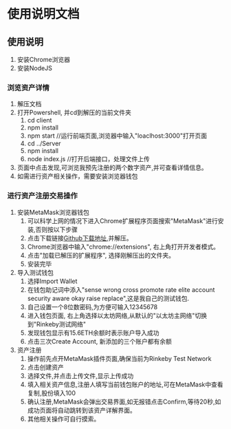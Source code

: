 # 使用说明文档

## 使用说明

1. 安装Chrome浏览器
2. 安装NodeJS

### 浏览资产详情

1. 解压文档
2. 打开Powershell, 并cd到解压的当前文件夹
   1. cd client
   2. npm install
   3. npm start //运行前端页面,浏览器中输入"loaclhost:3000"打开页面
   4. cd ../Server
   5. npm install
   6. node index.js //打开后端接口，处理文件上传
3. 页面中点击发现,可浏览我预先注册的两个数字资产,并可查看详情信息。
4. 如需进行资产相关操作，需要安装浏览器钱包

### 进行资产注册交易操作

1. 安装MetaMask浏览器钱包
   1. 可以科学上网的情况下进入Chrome扩展程序页面搜索"MetaMask"进行安装,否则按以下步骤
   2. 点击下载链接[Github下载地址](https://github.com/MetaMask/metamask-extension/releases/download/v6.5.3/metamask-chrome-6.5.3.zip),并解压。
   3. Chrome浏览器中输入"chrome://extensions", 右上角打开开发者模式。
   4. 点击"加载已解压的扩展程序", 选择刚解压出的文件夹。
   5. 安装完毕
2. 导入测试钱包
   1. 选择Import Wallet
   2. 在钱包助记词中添入"sense wrong cross promote rate elite account security aware okay raise replace",这是我自己的测试钱包.
   3. 自己设置一个8位数密码,为方便可输入12345678
   4. 进入钱包页面, 右上角选择以太坊网络,从默认的"以太坊主网络"切换到"Rinkeby测试网络"
   5. 发现钱包显示有15.6ETH余额时表示账户导入成功
   6. 点击三次Create Account, 新添加的三个账户都有余额
3. 资产注册
   1. 操作前先点开MetaMask插件页面,确保当前为Rinkeby Test Network
   2. 点击创建资产
   3. 选择文件,并点击上传文件,显示上传成功
   4. 填入相关资产信息,注册人填写当前钱包账户的地址,可在MetaMask中查看复制,股份填入100
   5. 确认注册,MetaMask会弹出交易界面,如无报错点击Confirm,等待20秒,如成功页面将自动跳转到该资产详解界面。
   6. 其他相关操作可自行摸索。